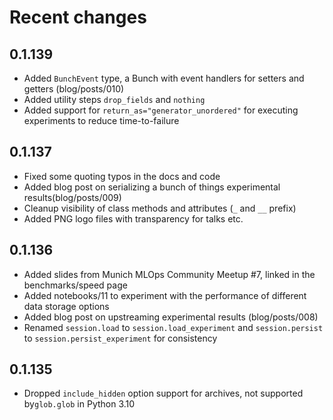# Recent changes

## 0.1.139
* Added `BunchEvent` type, a Bunch with event handlers for setters and getters (blog/posts/010)
* Added utility steps `drop_fields` and `nothing`
* Added support for `return_as="generator_unordered"` for executing experiments to reduce time-to-failure

## 0.1.137

* Fixed some quoting typos in the docs and code
* Added blog post on serializing a bunch of things experimental results(blog/posts/009)
* Cleanup visibility of class methods and attributes (`_` and `__` prefix)
* Added PNG logo files with transparency for talks etc.

## 0.1.136

* Added slides from Munich MLOps Community Meetup #7, linked in the benchmarks/speed page
* Added notebooks/11 to experiment with the performance of different data storage options
* Added blog post on upstreaming experimental results (blog/posts/008)
* Renamed `session.load` to `session.load_experiment` and `session.persist` to `session.persist_experiment` for consistency

## 0.1.135

* Dropped `include_hidden` option support for archives, not supported by`glob.glob` in Python 3.10
